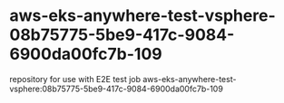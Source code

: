 # aws-eks-anywhere-test-vsphere-08b75775-5be9-417c-9084-6900da00fc7b-109
repository for use with E2E test job aws-eks-anywhere-test-vsphere:08b75775-5be9-417c-9084-6900da00fc7b-109
